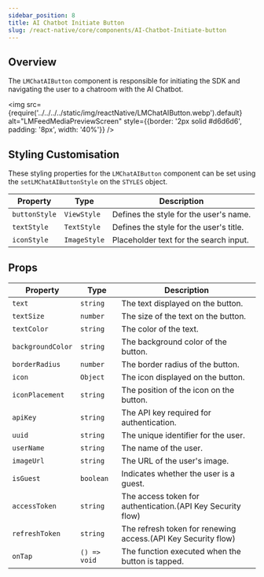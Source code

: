 ```yaml
---
sidebar_position: 8
title: AI Chatbot Initiate Button
slug: /react-native/core/components/AI-Chatbot-Initiate-button
---
```


## Overview

The `LMChatAIButton` component is responsible for initiating the SDK and navigating the user to a chatroom with the AI Chatbot.

<img
src={require('../../../../static/img/reactNative/LMChatAIButton.webp').default}
alt="LMFeedMediaPreviewScreen"
style={{border: '2px solid #d6d6d6', padding: '8px', width: '40%'}}
/>

## Styling Customisation

These styling properties for the `LMChatAIButton` component can be set using the `setLMChatAIButtonStyle` on the `STYLES` object.

| Property                | Type                                | Description         |
| ----------------------- | ----------------------------------- | ------------------- |
| `buttonStyle`           | `ViewStyle`     | Defines the style for the user's name.  |
| `textStyle`             | `TextStyle`     | Defines the style for the user's title. |
| `iconStyle`             | `ImageStyle`    | Placeholder text for the search input.  |

## Props

| Property          | Type                        | Description                                                     |
|-------------------|-----------------------------|-----------------------------------------------------------------|
| `text`            | `string`                   | The text displayed on the button.                                |
| `textSize`        | `number`                   | The size of the text on the button.                              |
| `textColor`       | `string`                   | The color of the text.                                           |
| `backgroundColor` | `string`                   | The background color of the button.                              |
| `borderRadius`    | `number`                   | The border radius of the button.                                 |
| `icon`            | `Object`                   | The icon displayed on the button.                                |
| `iconPlacement`   | `string`                   | The position of the icon on the button.                          |
| `apiKey`          | `string`                   | The API key required for authentication.                         |
| `uuid`            | `string`                   | The unique identifier for the user.                              |
| `userName`        | `string`                   | The name of the user.                                            |
| `imageUrl`        | `string`                   | The URL of the user's image.                                     |
| `isGuest`         | `boolean`                  | Indicates whether the user is a guest.                           |
| `accessToken`     | `string`                   | The access token for authentication.(API Key Security flow)      |
| `refreshToken`    | `string`                   | The refresh token for renewing access.(API Key Security flow)    |
| `onTap`           | `() => void`               | The function executed when the button is tapped.                 |
